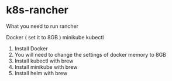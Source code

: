 # k8s-rancher

What you need to run rancher

Docker ( set it to 8GB )
minikube
kubectl


1. Install Docker
2. You will need to change the settings of docker memory to 8GB
3. Install kubectl with brew
4. Install minikube with brew
5. Install helm with brew 
